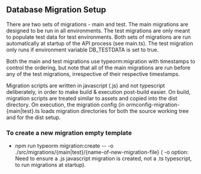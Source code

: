 ## Database Migration Setup

There are two sets of migrations - main and test. The main migrations are designed to be run in all environments. The test migrations are only meant to populate test data for test environments. Both sets of migrations are run automatically at startup of the API process (see main.ts). The test migration only runs if environment variable DB_TESTDATA is set to true.

Both the main and test migrations use typeorm:migration with timestamps to control the ordering, but note that all of the main migrations are run before any of the test migrations, irrespective of their respective timestamps.

Migration scripts are written in javascript (.js) and not typescript deliberately, in order to make build & execution post-build easier.
On build, migration scripts are treated similar to assets and copied into the dist directory.
On execution, the migration config (in ormconfig-migration-{main|test}.ts loads migration directories for both the source working tree and for the dist setup.

### To create a new migration empty template
- npm run typeorm migration:create -- -o ./src/migrations/{main|test}/{name-of-new-migration-file}
  ( -o option: Need to ensure a .js javascript migration is created, not a .ts typescript, to run migrations at startup).